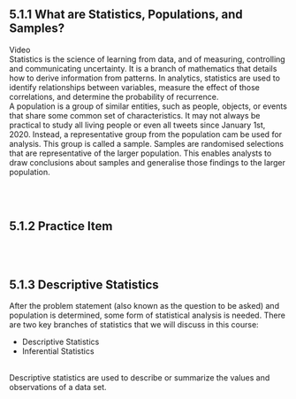 ## 5.1.1 What are Statistics, Populations, and Samples?

Video
<br/>
Statistics is the science of learning from data, and of measuring, controlling and communicating uncertainty. It is a branch of mathematics that details how to derive information from patterns.
In analytics, statistics are used to identify relationships between variables, measure the effect of those correlations, and determine the probability of recurrence.
<br/>
A population is a group of similar entities, such as people, objects, or events that share some common set of characteristics.
It may not always be practical to study all living people or even all tweets since January 1st, 2020. Instead, a representative group from the population cam be used for analysis. This group is called a sample. Samples are randomised selections that are representative of the larger population.
This enables analysts to draw conclusions about samples and generalise those findings to the larger population.

<br/><br/>

## 5.1.2 Practice Item

<br/><br/>

## 5.1.3 Descriptive Statistics
After the problem statement (also known as the question to be asked) and population is determined, some form of statistical analysis is needed. There are two key branches of statistics that we will discuss in this course:
- Descriptive Statistics
- Inferential Statistics
<br/>
Descriptive statistics are used to describe or summarize the values and observations of a data set.
